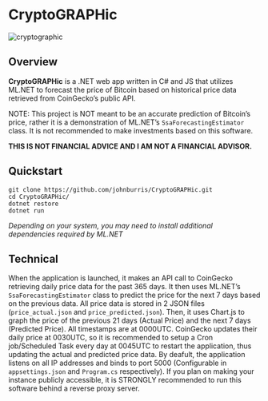 # CryptoGRAPHic
![cryptographic](https://github.com/user-attachments/assets/4679ef88-daec-4ed8-916a-a8ac07cfe8ae)
## Overview
**CryptoGRAPHic** is a .NET web app written in C# and JS that utilizes ML.NET to forecast the price of Bitcoin based on historical price data retrieved from CoinGecko’s public API.

NOTE: This project is NOT meant to be an accurate prediction of Bitcoin’s price, rather it is a demonstration of ML.NET’s ```SsaForecastingEstimator``` class. It is not recommended to make investments based on this software.

**THIS IS NOT FINANCIAL ADVICE AND I AM NOT A FINANCIAL ADVISOR.**
## Quickstart
```
git clone https://github.com/johnburris/CryptoGRAPHic.git
cd CryptoGRAPHic/
dotnet restore
dotnet run
```
*Depending on your system, you may need to install additional dependencies required by ML.NET*
## Technical
When the application is launched, it makes an API call to CoinGecko retrieving daily price data for the past 365 days. It then uses ML.NET’s ```SsaForecastingEstimator``` class to predict the price for the next 7 days based on the previous data. All price data is stored in 2 JSON files (```price_actual.json``` and ```price_predicted.json```). Then, it uses Chart.js to graph the price of the previous 21 days (Actual Price) and the next 7 days (Predicted Price). All timestamps are at 0000UTC. CoinGecko updates their daily price at 0030UTC, so it is recommended to setup a Cron job/Scheduled Task every day at 0045UTC to restart the application, thus updating the actual and predicted price data. By deafult, the application listens on all IP addresses and binds to port 5000 (Configurable in ```appsettings.json``` and ```Program.cs``` respectively). If you plan on making your instance publicly accessible, it is STRONGLY recommended to run this software behind a reverse proxy server.
